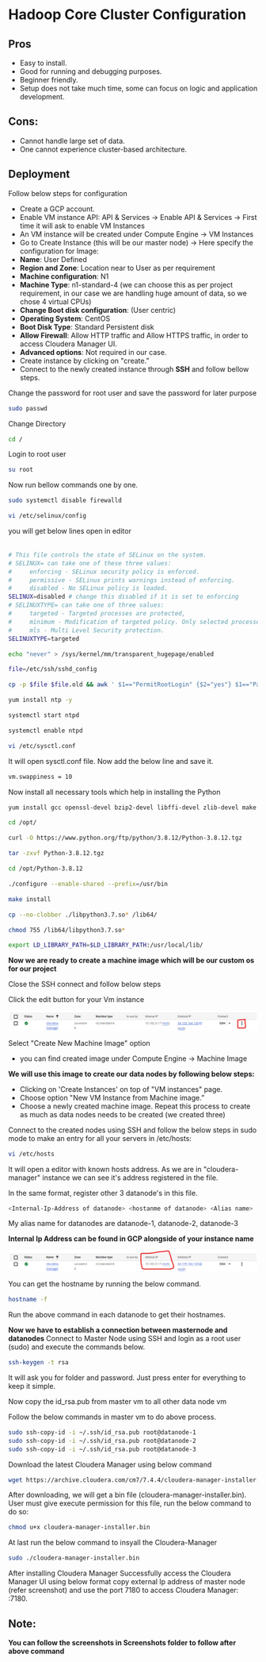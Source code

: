 # Hadoop Core Cluster Configuration



## Pros

- Easy to install.
- Good for running and debugging purposes.
- Beginner friendly.
- Setup does not take much time, some can focus on logic and application development.
## Cons:
- Cannot handle large set of data.
- One cannot experience cluster-based architecture.
## Deployment

Follow below steps for configuration 

- Create a GCP account.
- Enable VM instance API: API & Services -> Enable API & Services -> First time it will ask to enable VM Instances
- An VM instance will be created under Compute Engine -> VM Instances
- Go to Create Instance (this will be our master node) -> Here specify the configuration for Image:
- **Name**: User Defined
- **Region and Zone**: Location near to User as per requirement
- **Machine configuration**: N1
- **Machine Type**: n1-standard-4 (we can choose this as per project requirement, in our case we are handling huge amount of data, so we chose 4 virtual CPUs)
- **Change Boot disk configuration**: (User centric)
- **Operating System**: CentOS
- **Boot Disk Type**: Standard Persistent disk
- **Allow Firewall**: Allow HTTP traffic and Allow HTTPS traffic, in order to access Cloudera Manager UI.
- **Advanced options**: Not required in our case.
- Create instance by clicking on "create.” 
- Connect to the newly created instance through **SSH** and follow bellow steps.


Change the password for root user and save the password for later purpose
```bash
sudo passwd
```
Change Directory
```bash
cd /
```
Login to root user
```bash
su root
```
Now run bellow commands one by one.

```bash
sudo systemctl disable firewalld
```
```bash
vi /etc/selinux/config
```
you will get below lines open in editor
```bash

# This file controls the state of SELinux on the system.
# SELINUX= can take one of these three values:
#     enforcing - SELinux security policy is enforced.
#     permissive - SELinux prints warnings instead of enforcing.
#     disabled - No SELinux policy is loaded.
SELINUX=disabled # change this disabled if it is set to enforcing 
# SELINUXTYPE= can take one of three values:
#     targeted - Targeted processes are protected,
#     minimum - Modification of targeted policy. Only selected processes are protected. 
#     mls - Multi Level Security protection.
SELINUXTYPE=targeted
```
```bash
echo "never" > /sys/kernel/mm/transparent_hugepage/enabled
```
```bash
file=/etc/ssh/sshd_config
```
```bash
cp -p $file $file.old && awk ' $1=="PermitRootLogin" {$2="yes"} $1=="PasswordAuthentication" {$2="yes"} $1=="PubkeyAuthentication" {$1="PubkeyAuthentication"} {print} ' $file.old > $file
```
```bash
yum install ntp -y
```
```bash
systemctl start ntpd
```
```bash
systemctl enable ntpd
```
```bash
vi /etc/sysctl.conf
```
It will open sysctl.conf file. Now add the below line and save it.
```bash
vm.swappiness = 10
```
Now install all necessary tools which help in installing the Python
```bash
yum install gcc openssl-devel bzip2-devel libffi-devel zlib-devel make -y
```
```bash
cd /opt/
```
```bash
curl -O https://www.python.org/ftp/python/3.8.12/Python-3.8.12.tgz
```
```bash
tar -zxvf Python-3.8.12.tgz
```
```bash
cd /opt/Python-3.8.12
```
```bash
./configure --enable-shared --prefix=/usr/bin
```
```bash
make install
```
```bash
cp --no-clobber ./libpython3.7.so* /lib64/
```
```bash
chmod 755 /lib64/libpython3.7.so*
```
```bash
export LD_LIBRARY_PATH=$LD_LIBRARY_PATH:/usr/local/lib/
```
**Now we are ready to create a machine image which will be our custom os for our project**

Close the SSH connect and follow below steps

Click the edit button for your Vm instance

![img.png](img.png)

Select "Create New Machine Image" option
- you can find created image under Compute Engine -> Machine Image 

**We will use this image to create our data nodes by following below steps:**
- Clicking on 'Create Instances' on top of "VM instances" page.
- Choose option "New VM Instance from Machine image.”
- Choose a newly created machine image. Repeat this process to create as much as data nodes needs to be created (we created three)

Connect to the created nodes using SSH and follow the below steps in sudo mode to make an entry for all your servers in /etc/hosts:
```bash
vi /etc/hosts
```
It will open a editor with known hosts address. As we are in "cloudera-manager" instance we can see it's address registered in the file.

In the same format, register other 3 datanode's in this file.

```bash
<Internal-Ip-Address of datanode> <hostanme of datanode> <Alias name>
```
My alias name for datanodes are datanode-1, datanode-2, datanode-3

**Internal Ip Address can be found in GCP alongside of your instance name**

![img_1.png](Screenshots/img_1.png)

You can get the hostname by running the below command.
```bash
hostname -f
```
Run the above command in each datanode to get their hostnames.

**Now we have to establish a connection between masternode and datanodes**
Connect to Master Node using SSH and login as a root user (sudo) and
execute the commands below.

```bash
ssh-keygen -t rsa
```
It will ask you for folder and password. Just press enter for everything to keep it simple.

Now copy the id_rsa.pub from master vm to all other data node vm

Follow the below commands in master vm to do above process.

```bash
sudo ssh-copy-id -i ~/.ssh/id_rsa.pub root@datanode-1
sudo ssh-copy-id -i ~/.ssh/id_rsa.pub root@datanode-2
sudo ssh-copy-id -i ~/.ssh/id_rsa.pub root@datanode-3
```

Download the latest Cloudera Manager using below command

```bash
wget https://archive.cloudera.com/cm7/7.4.4/cloudera-manager-installer.bin
```
After downloading, we will get a bin file (cloudera-manager-installer.bin).
User must give execute permission for this file, run the below command to
do so:

```bash
chmod u+x cloudera-manager-installer.bin
```
At last run the below command to insyall the Cloudera-Manager
```bash
sudo ./cloudera-manager-installer.bin
```
After installing Cloudera Manager Successfully access the Cloudera Manager
UI using below format
copy external Ip address of master node (refer screenshot) and use the port
7180 to access Cloudera Manager: <External Ip address>:7180.

## Note:

**You can follow the screenshots in Screenshots folder to follow after above command**
